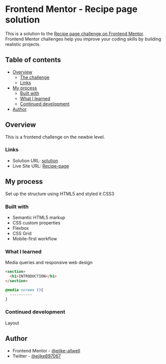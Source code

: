 # Frontend Mentor - Recipe page solution

This is a solution to the [Recipe page challenge on Frontend Mentor](https://www.frontendmentor.io/challenges/recipe-page-KiTsR8QQKm). Frontend Mentor challenges help you improve your coding skills by building realistic projects. 

## Table of contents

- [Overview](#overview)
  - [The challenge](#the-challenge)
  - [Links](#links)
- [My process](#my-process)
  - [Built with](#built-with)
  - [What I learned](#what-i-learned)
  - [Continued development](#continued-development)
- [Author](#author)

## Overview
  This is a frontend challenge on the newbie level.

### Links

- Solution URL: [solution](https://github.com/ejike-allwell/recipe-page)
- Live Site URL: [Recipe-page](https://recipe-page-navy-five.vercel.app)

## My process
  Set up the structure using HTML5 and styled it CSS3
### Built with

- Semantic HTML5 markup
- CSS custom properties
- Flexbox
- CSS Grid
- Mobile-first workflow

### What I learned
  Media queries and responsive web design
```html
<section>
  <h1>INTRODUCTION</h1>
</section>
```
```css
@media screen (){
  ----------
}
```

### Continued development
  Layout

## Author

- Frontend Mentor - [@ejike-allwell](https://www.frontendmentor.io/profile/ejike-allwell)
- Twitter - [@ejike897067](https://www.twitter.com/ejike897067)


